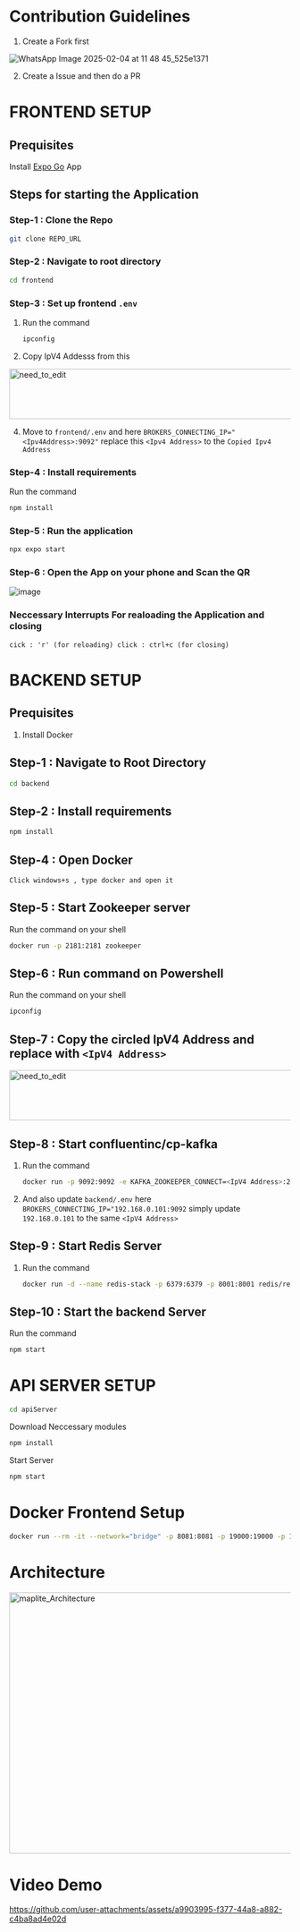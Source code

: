 # Contribution Guidelines 
  1. Create a Fork first
     
![WhatsApp Image 2025-02-04 at 11 48 45_525e1371](https://github.com/user-attachments/assets/f216e854-db60-4e13-ac9c-efdda0549e6f)

  2. Create a Issue and then do a PR


# FRONTEND SETUP

## Prequisites 
Install [Expo Go](https://expo.dev/go) App


## Steps for starting the Application

### Step-1 : Clone the Repo 
```bash
git clone REPO_URL
```

### Step-2 : Navigate to root directory
```bash
cd frontend
```

### Step-3 : Set up frontend `.env`
1. Run the command 
    ```bash
    ipconfig
    ```
2. Copy IpV4 Addesss from this
   
<img width="696" height="90" alt="need_to_edit" src="https://github.com/user-attachments/assets/0ea3df1e-420b-4bad-a987-db574da8cfaa" />


4. Move to `frontend/.env` and here `BROKERS_CONNECTING_IP="<Ipv4Address>:9092"` replace
this `<Ipv4 Address>` to the `Copied Ipv4 Address`


### Step-4 : Install requirements
Run the command
```bash
npm install
```



### Step-5 : Run the application
```bash
npx expo start
```

### Step-6 : Open the App on your phone and Scan the QR

![image](https://github.com/user-attachments/assets/98fd243c-4bcb-4027-bb42-b69b98971236)


### Neccessary Interrupts For realoading the Application and closing

`
cick : 'r' (for reloading)
click : ctrl+c (for closing)
`


# BACKEND SETUP

## Prequisites 
  1. Install Docker

## Step-1 : Navigate to Root Directory 
```bash
cd backend
```
## Step-2 : Install requirements
```bash
npm install
```

## Step-4 : Open Docker
`Click windows+s , type docker and open it`

## Step-5 : Start Zookeeper server
Run the command on your shell
```bash
docker run -p 2181:2181 zookeeper
```

## Step-6 : Run command on Powershell
Run the command on your shell
```bash
ipconfig
```

## Step-7 : Copy the circled IpV4 Address and replace with `<IpV4 Address>`

<img width="696" height="90" alt="need_to_edit" src="https://github.com/user-attachments/assets/0ea3df1e-420b-4bad-a987-db574da8cfaa" />


## Step-8 : Start confluentinc/cp-kafka
1. Run the command
    ```bash
    docker run -p 9092:9092 -e KAFKA_ZOOKEEPER_CONNECT=<IpV4 Address>:2181 -e KAFKA_ADVERTISED_LISTENERS=PLAINTEXT://<IpV4 Address>:9092 -e KAFKA_LISTENER_SECURITY_PROTOCOL=PLAINTEXT -e KAFKA_LISTENER_PORT=9092 -e KAFKA_OFFSETS_TOPIC_REPLICATION_FACTOR=1 confluentinc/cp-kafka
    ```

2. And also update `backend/.env` here `BROKERS_CONNECTING_IP="192.168.0.101:9092` simply update `192.168.0.101` to the same `<IpV4 Address>`

## Step-9 : Start Redis Server
1. Run the command 
    ```bash
    docker run -d --name redis-stack -p 6379:6379 -p 8001:8001 redis/redis-stack:latest
    ```

    

## Step-10 : Start the backend Server
Run the command
```bash
npm start
```

# API SERVER SETUP

```bash
cd apiServer
```
Download Neccessary modules
```bash
npm install
```
Start Server
```bash
npm start
```


# Docker Frontend Setup

```bash
docker run --rm -it --network="bridge" -p 8081:8081 -p 19000:19000 -p 19001:19001 -p 19002:19002 -e REACT_NATIVE_PACKAGER_HOSTNAME=<Ipv4 Address> -v "D:\Data\mapelite-test\maplite\frontend:/app" <your-image> npx expo start --host lan
```


# Architecture
<img width="1038" height="467" alt="maplite_Architecture" src="https://github.com/user-attachments/assets/6d81e12a-14e3-4c23-a76f-62d216a37553" />

# Video Demo

https://github.com/user-attachments/assets/a9903995-f377-44a8-a882-c4ba8ad4e02d
